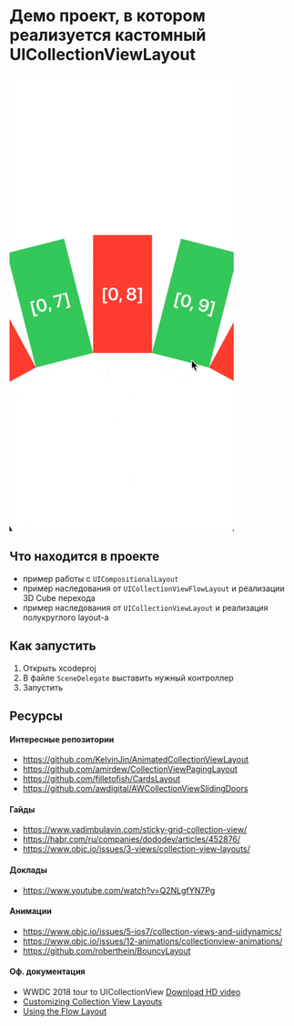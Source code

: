 # Демо проект, в котором реализуется кастомный UICollectionViewLayout

![Example](resources/wheel_layout_example.gif)

## Что находится в проекте

- пример работы с `UICompositionalLayout`
- пример наследования от `UICollectionViewFlowLayout` и реализации 3D Cube перехода
- пример наследования от `UICollectionViewLayout` и реализация полукруглого layout-а

## Как запустить

1. Открыть xcodeproj
2. В файле `SceneDelegate` выставить нужный контроллер
3. Запустить

## Ресурсы

#### Интересные репозитории
- https://github.com/KelvinJin/AnimatedCollectionViewLayout
- https://github.com/amirdew/CollectionViewPagingLayout
- https://github.com/filletofish/CardsLayout
- https://github.com/awdigital/AWCollectionViewSlidingDoors

#### Гайды
- https://www.vadimbulavin.com/sticky-grid-collection-view/
- https://habr.com/ru/companies/dododev/articles/452876/
- https://www.objc.io/issues/3-views/collection-view-layouts/

#### Доклады
- https://www.youtube.com/watch?v=Q2NLgfYN7Pg

#### Анимации
- https://www.objc.io/issues/5-ios7/collection-views-and-uidynamics/
- https://www.objc.io/issues/12-animations/collectionview-animations/
- https://github.com/roberthein/BouncyLayout

#### Оф. документация
- WWDC 2018 tour to UICollectionView [Download HD video](https://developer.apple.com/devcenter/download.action?path=/videos/wwdc_2012__hd/session_219__advanced_collection_views_and_building_custom_layouts.mov)
- [Customizing Collection View Layouts](https://developer.apple.com/documentation/uikit/views_and_controls/collection_views/layouts/customizing_collection_view_layouts)
- [Using the Flow Layout](https://developer.apple.com/library/archive/documentation/WindowsViews/Conceptual/CollectionViewPGforIOS/UsingtheFlowLayout/UsingtheFlowLayout.html#//apple_ref/doc/uid/TP40012334-CH3-SW1)